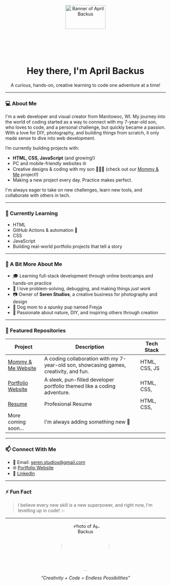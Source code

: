 
<p align="center">
  <img src="https://media.licdn.com/dms/image/v2/D4D22AQFee99Zex83_Q/feedshare-shrink_2048_1536/B4DZcO05v7G0Ao-/0/1748300440191?e=1750896000&v=beta&t=_2Lp_wIlSGUzfCFCyLKFsL8uPFcWKOY34mKUgRVtHOc" alt="Banner of April Backus" style="width:50%; max-height: 150px; object-fit: cover;">
</p>

<h1 align="center">Hey there, I'm April Backus</h1>
<p align="center">
   A curious, hands-on, creative learning to code one adventure at a time!  
</p>

---

### 💻 About Me

I'm a web developer and visual creator from Manitowoc, WI. My journey into the world of coding started as a way to connect with my 7-year-old son, who loves to code, and a personal challenge, but quickly became a passion. With a love for DIY, photography, and building things from scratch, it only made sense to dive into web development.

I’m currently building projects with:
- **HTML, CSS, JavaScript** (and growing!)
- PC and mobile-friendly websites 🌐
- Creative designs & coding with my son 🧠👩‍👦 (check out our [Mommy & Me](https://backusa920.github.io/MommyandMeWebsite/) project!)
- Making a new project every day. Practice makes perfect.

I'm always eager to take on new challenges, learn new tools, and collaborate with others in tech.

---

### 🧠 Currently Learning

- HTML
- GitHub Actions & automation 🔁
- CSS
- JavaScript
- Building real-world portfolio projects that tell a story

---

### 📸 A Bit More About Me

- 🎓 Learning full-stack development through online bootcamps and hands-on practice
- 🧩 I love problem-solving, debugging, and making things *just work*
- 📷 Owner of **Seren Studios**, a creative business for photography and design
- 🐶 Dog mom to a spunky pup named Freyja
- 🌿 Passionate about nature, DIY, and inspiring others through creation

---

### 📂 Featured Repositories

| Project | Description | Tech Stack |
|--------|-------------|------------|
| [Mommy & Me Website](https://backusa920.github.io/MommyandMeWebsite/) | A coding collaboration with my 7-year-old son, showcasing games, creativity, and fun. | HTML, CSS, JS |
| [Portfolio Website](https://backusa920.github.io/portfolio/) | A sleek, pun-filled developer portfolio themed like a coding adventure. | HTML, CSS, |
| [Resume](https://backusa920.github.io/Resume/) |Profesional Resume | HTML, CSS, |
| More coming soon... | I'm always adding something new 👀 | |

---

### 📫 Connect With Me

- 📧 Email: seren.studios@gmail.com  
- 🌐 [Portfolio Website](https://backusa920.github.io)  
- 💼 [LinkedIn](https://www.linkedin.com/in/april-backus-969a1b103/) 

---

### ⚡ Fun Fact

> I believe every new skill is a new superpower, and right now, I'm levelling up in code! 💥

---

<p align="center">
  <img src="https://backusa920.github.io/portfolio/assets/5DM34036.jpg" alt="Photo of April Backus" width="150" style="border-radius: 50%;">
</p>

<p align="center"><i>“Creativity + Code = Endless Possibilities”</i></p>

